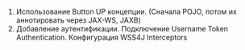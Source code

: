1. Использование Button UP концепции. (Сначала POJO, потом их аннотировать через JAX-WS, JAXB)
2. Добавление аутентификации. Подключение Username Token Authentication. Конфигурация WSS4J Interceptors